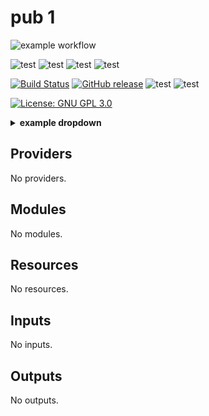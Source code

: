 # pub 1

![example workflow](https://github.com/itArnaudov/pub/actions/workflows/actions_pre_merge.yaml/badge.svg?style=plastic)

![test](https://img.shields.io/github/issues-pr/itArnaudov/pub?style=plastic)
![test](https://img.shields.io/github/issues-pr-closed/itArnaudov/pub)
![test](https://img.shields.io/github/issues/itArnaudov/pub)
![test](https://img.shields.io/github/issues-closed/itArnaudov/pub)

[![Build Status](https://img.shields.io/github/actions/workflow/status/itArnaudov/pub/actions_pre_merge.yaml?style=plastic)](https://github.com/itArnaudov/pub/actions)
[![GitHub release](https://img.shields.io/github/release/itArnaudov/pub.svg)](https://github.com/itArnaudov/pub/releases/latest)
![test](https://img.shields.io/github/languages/top/itArnaudov/pub?style=plastic)
![test](https://img.shields.io/github/commit-activity/m/itArnaudov/pub)


[![License: GNU GPL 3.0](https://img.shields.io/badge/License-GNU%20GPL%203.0-blue.svg?style=plastic)](LICENSE)



<details markdown="1"><summary markdown="span"><b>example dropdown</b></summary><br>
  <div markdown=1>

**Example**:


  ```go
  func main() {}
  ```

>- Test
>- build 

$$1+1=2$$ 

  </div>
</details>


<!-- BEGIN_TF_DOCS -->
## Providers

No providers.

## Modules

No modules.

## Resources

No resources.

## Inputs

No inputs.

## Outputs

No outputs.
<!-- END_TF_DOCS -->
